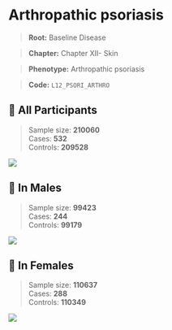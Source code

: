 # Arthropathic psoriasis

> **Root:** Baseline Disease  

> **Chapter:** Chapter XII- Skin  

> **Phenotype:** Arthropathic psoriasis  

> **Code:** `L12_PSORI_ARTHRO`

## 🧪 All Participants  
> Sample size: **210060**  
> Cases: **532**  
> Controls: **209528**
<img src="/Disease/Figures/ALL/Incidence/L12_PSORI_ARTHRO.png"/>
<CsvTable src="/Disease_Data/ALL/Incidence/COX_L12_PSORI_ARTHRO.csv" label="🔍 View full results" />

## 👨 In Males  
> Sample size: **99423**  
> Cases: **244**  
> Controls: **99179**
<img src="/Disease/Figures/Male/Incidence/L12_PSORI_ARTHRO.png"/>
<CsvTable src="/Disease_Data/Male/Incidence/COX_L12_PSORI_ARTHRO.csv" label="🔍 View full results" />

## 👩 In Females  
> Sample size: **110637**  
> Cases: **288**  
> Controls: **110349**
<img src="/Disease/Figures/Female/Incidence/L12_PSORI_ARTHRO.png"/>
<CsvTable src="/Disease_Data/Female/Incidence/COX_L12_PSORI_ARTHRO.csv" label="🔍 View full results" />
